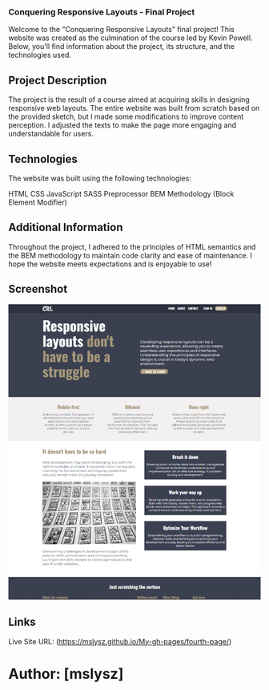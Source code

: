 ### Conquering Responsive Layouts - Final Project

Welcome to the "Conquering Responsive Layouts" final project! This website was created as the culmination of the course led by Kevin Powell. Below, you'll find information about the project, its structure, and the technologies used.

## Project Description

The project is the result of a course aimed at acquiring skills in designing responsive web layouts. The entire website was built from scratch based on the provided sketch, but I made some modifications to improve content perception. I adjusted the texts to make the page more engaging and understandable for users.

## Technologies

The website was built using the following technologies:

HTML
CSS
JavaScript
SASS Preprocessor
BEM Methodology (Block Element Modifier)

## Additional Information

Throughout the project, I adhered to the principles of HTML semantics and the BEM methodology to maintain code clarity and ease of maintenance. I hope the website meets expectations and is enjoyable to use!

## Screenshot

![](image/screenshot.png)

## Links

Live Site URL: (https://mslysz.github.io/My-gh-pages/fourth-page/)

# Author: [mslysz]
